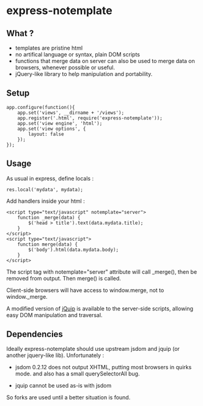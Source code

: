 express-notemplate
==================

What ?
------

* templates are pristine html
* no artifical language or syntax, plain DOM scripts
* functions that merge data on server can also be used to merge data on browsers,
  whenever possible or useful.
* jQuery-like library to help manipulation and portability.


Setup
-----

	app.configure(function(){
		app.set('views', __dirname + '/views');
		app.register('.html', require('express-notemplate'));
		app.set('view engine', 'html');
		app.set('view options', {
			layout: false
		});
	});


Usage
-----

As usual in express, define locals :

	res.local('mydata', mydata);

Add handlers inside your html :

	<script type="text/javascript" notemplate="server">
		function _merge(data) {
			$('head > title').text(data.mydata.title);
		}
	</script>
	<script type="text/javascript">
		function merge(data) {
			$('body').html(data.mydata.body);
		}
	</script>

The script tag with notemplate="server" attribute will call _merge(), then be removed from output.
Then merge() is called.

Client-side browsers will have access to window.merge, not to window._merge.

A modified version of [jQuip](https://github.com/mythz/jquip)
is available to the server-side scripts, allowing easy DOM manipulation and traversal.


Dependencies
------------

Ideally express-notemplate should use upstream jsdom and jquip (or another jquery-like lib).
Unfortunately :

* jsdom 0.2.12 does not output XHTML, putting most browsers in quirks mode.
  and also has a small querySelectorAll bug.

* jquip cannot be used as-is with jsdom

So forks are used until a better situation is found.

